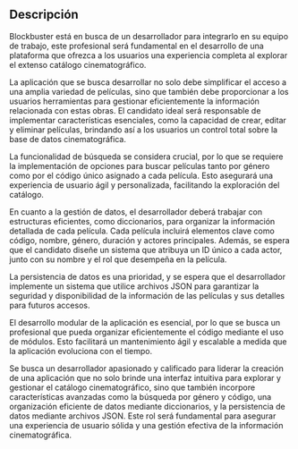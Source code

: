## Descripción

Blockbuster está en busca de un desarrollador para integrarlo en su equipo de trabajo, este profesional será fundamental en el desarrollo de una plataforma que ofrezca a los usuarios una experiencia completa al explorar el extenso catálogo cinematográfico.

La aplicación que se busca desarrollar no solo debe simplificar el acceso a una amplia variedad de películas, sino que también debe proporcionar a los usuarios herramientas para gestionar eficientemente la información relacionada con estas obras. El candidato ideal será responsable de implementar características esenciales, como la capacidad de crear, editar y eliminar películas, brindando así a los usuarios un control total sobre la base de datos cinematográfica.

La funcionalidad de búsqueda se considera crucial, por lo que se requiere la implementación de opciones para buscar películas tanto por género como por el código único asignado a cada película. Esto asegurará una experiencia de usuario ágil y personalizada, facilitando la exploración del catálogo.

En cuanto a la gestión de datos, el desarrollador deberá trabajar con estructuras eficientes, como diccionarios, para organizar la información detallada de cada película. Cada película incluirá elementos clave como código, nombre, género, duración y actores principales. Además, se espera que el candidato diseñe un sistema que atribuya un ID único a cada actor, junto con su nombre y el rol que desempeña en la película.

La persistencia de datos es una prioridad, y se espera que el desarrollador implemente un sistema que utilice archivos JSON para garantizar la seguridad y disponibilidad de la información de las películas y sus detalles para futuros accesos.

El desarrollo modular de la aplicación es esencial, por lo que se busca un profesional que pueda organizar eficientemente el código mediante el uso de módulos. Esto facilitará un mantenimiento ágil y escalable a medida que la aplicación evoluciona con el tiempo.

Se busca un desarrollador apasionado y calificado para liderar la creación de una aplicación que no solo brinde una interfaz intuitiva para explorar y gestionar el catálogo cinematográfico, sino que también incorpore características avanzadas como la búsqueda por género y código, una organización eficiente de datos mediante diccionarios, y la persistencia de datos mediante archivos JSON. Este rol será fundamental para asegurar una experiencia de usuario sólida y una gestión efectiva de la información cinematográfica.